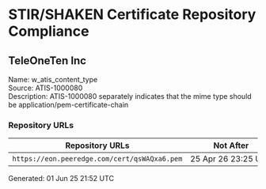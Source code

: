 # STIR/SHAKEN Certificate Repository Compliance

## TeleOneTen Inc

Name: w_atis_content_type\
Source: ATIS-1000080\
Description: ATIS-1000080 separately indicates that the mime type should be application/pem-certificate-chain
### Repository URLs

| Repository URLs | Not After |  Problems | Link |
|-----------------|-----------|-----------|------|
| `https://eon.peeredge.com/cert/qsWAQxa6.pem` | 25&#160;Apr&#160;26&#160;23:25&#160;UTC | true | [view](../../REPOS/4f3a45675a6e798eb1e8ed96208cbd12ae1a578c/README.md) |


Generated: 01 Jun 25 21:52 UTC
